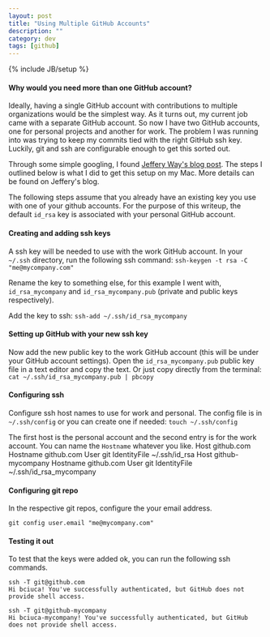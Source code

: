 ```yaml
---
layout: post
title: "Using Multiple GitHub Accounts"
description: ""
category: dev
tags: [github]
---
```

{% include JB/setup %}

#### Why would you need more than one GitHub account?
Ideally, having a single GitHub account with contributions to multiple organizations would be the simplest way. As it turns out, my current job came with a separate GitHub account. So now I have two GitHub accounts, one for personal projects and another for work. The problem I was running into was trying to keep my commits tied with the right GitHub ssh key. Luckily, git and ssh are configurable enough to get this sorted out. 

Through some simple googling, I found [Jeffery Way's blog post](http://net.tutsplus.com/tutorials/tools-and-tips/how-to-work-with-github-and-multiple-accounts/). The steps I outlined below is what I did to get this setup on my Mac. More details can be found on Jeffery's blog.

The following steps assume that you already have an existing key you use with one of your github accounts. For the purpose of this writeup, the default `id_rsa` key is associated with your personal GitHub account. 

#### Creating and adding ssh keys
A ssh key will be needed to use with the work GitHub account. In your `~/.ssh` directory, run the following ssh command:
`ssh-keygen -t rsa -C "me@mycompany.com"`

Rename the key to something else, for this example I went with, `id_rsa_mycompany` and `id_rsa_mycompany.pub` (private and public keys respectively).

Add the key to ssh:
`ssh-add ~/.ssh/id_rsa_mycompany`

#### Setting up GitHub with your new ssh key
Now add the new public key to the work GitHub account (this will be under your GitHub account settings). Open the `id_rsa_mycompany.pub` public key file in a text editor and copy the text. Or just copy directly from the terminal:
`cat ~/.ssh/id_rsa_mycompany.pub | pbcopy`

#### Configuring ssh
Configure ssh host names to use for work and personal. The config file is in `~/.ssh/config` or you can create one if needed: `touch ~/.ssh/config`

The first host is the personal account and the second entry is for the work account. You can name the `Hostname` whatever you like.
    Host github.com 
      Hostname github.com 
      User git 
      IdentityFile ~/.ssh/id_rsa
    Host github-mycompany
       Hostname github.com
       User git
       IdentityFile ~/.ssh/id_rsa_mycompany

#### Configuring git repo
In the respective git repos, configure the your email address.

    git config user.email "me@mycompany.com"

#### Testing it out
To test that the keys were added ok, you can run the following ssh commands.

    ssh -T git@github.com
    Hi bciuca! You've successfully authenticated, but GitHub does not provide shell access.

    ssh -T git@github-mycompany
    Hi bciuca-mycompany! You've successfully authenticated, but GitHub does not provide shell access.

 
